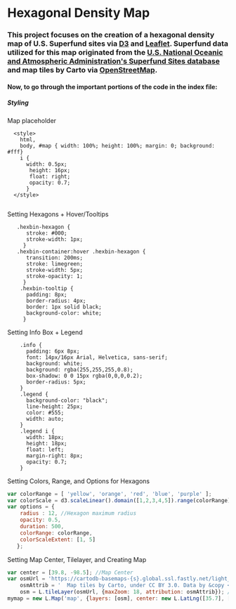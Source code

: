 # Hexagonal Density Map

### This project focuses on the creation of a hexagonal density map of U.S. Superfund sites via <a href="https://d3js.org/">D3</a> and <a href="https://leafletjs.com/">Leaflet</a>. Superfund data utilized for this map originated from the <a href="https://data.noaa.gov/dataset/dataset/superfund-sites">U.S. National Oceanic and Atmospheric Administration's Superfund Sites database</a> and map tiles by Carto via <a href="http://openstreetmap.org/copyright">OpenStreetMap</a>.

#### Now, to go through the important portions of the code in the index file:

##### Styling

Map placeholder

```
  <style> 
    html,
    body, #map { width: 100%; height: 100%; margin: 0; background: #fff}
    i {
      width: 0.5px;
       height: 16px;
       float: right;
       opacity: 0.7;
      }
  </style>
  
```
Setting Hexagons + Hover/Tooltips
```
   .hexbin-hexagon { 
      stroke: #000;
      stroke-width: 1px;
     }
   .hexbin-container:hover .hexbin-hexagon {
      transition: 200ms;
      stroke: limegreen;
      stroke-width: 5px;
      stroke-opacity: 1;
     }
    .hexbin-tooltip {
      padding: 8px;
      border-radius: 4px;
      border: 1px solid black;
      background-color: white;
     }
```
Setting Info Box + Legend
```
    .info {
      padding: 6px 8px;
      font: 14px/16px Arial, Helvetica, sans-serif;
      background: white;
      background: rgba(255,255,255,0.8);
      box-shadow: 0 0 15px rgba(0,0,0,0.2);
      border-radius: 5px;
    }
    .legend {
      background-color: "black";
      line-height: 25px;
      color: #555;
      width: auto;
    }
    .legend i {
      width: 18px;
      height: 18px;
      float: left;
      margin-right: 8px;
      opacity: 0.7;
    }
```
Setting Colors, Range, and Options for Hexagons
```javascript
var colorRange = [ 'yellow', 'orange', 'red', 'blue', 'purple' ];
var colorScale = d3.scaleLinear().domain([1,2,3,4,5]).range(colorRange);
var options = {
    radius : 12, //Hexagon maximum radius
    opacity: 0.5,
    duration: 500,
    colorRange: colorRange,
    colorScaleExtent: [1, 5]
   };
```
Setting Map Center, Tilelayer, and Creating Map
```javascript
var center = [39.8, -98.5]; //Map Center
var osmUrl = 'https://cartodb-basemaps-{s}.global.ssl.fastly.net/light_all/{z}/{x}/{y}.png',
    osmAttrib = '  Map tiles by Carto, under CC BY 3.0. Data by &copy <a href="http://openstreetmap.org/copyright">OpenStreetMap</a>,     under ODbL.',
    osm = L.tileLayer(osmUrl, {maxZoom: 18, attribution: osmAttrib}); //Tilelayer
mymap = new L.Map('map', {layers: [osm], center: new L.LatLng([35.7], [-98]), zoom: 4}); // Creating map
```

